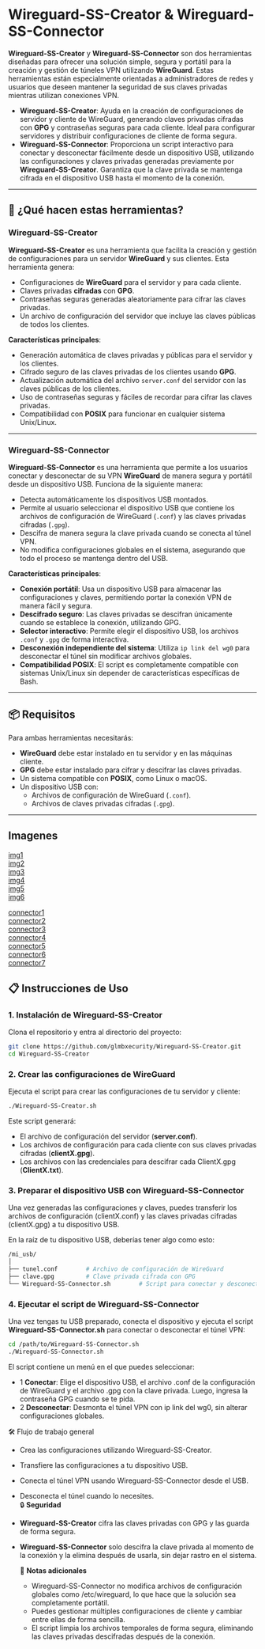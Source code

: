 # Wireguard-SS-Creator & Wireguard-SS-Connector

**Wireguard-SS-Creator** y **Wireguard-SS-Connector** son dos herramientas diseñadas para ofrecer una solución simple, segura y portátil para la creación y gestión de túneles VPN utilizando **WireGuard**. Estas herramientas están especialmente orientadas a administradores de redes y usuarios que deseen mantener la seguridad de sus claves privadas mientras utilizan conexiones VPN.

- **Wireguard-SS-Creator**: Ayuda en la creación de configuraciones de servidor y cliente de WireGuard, generando claves privadas cifradas con **GPG** y contraseñas seguras para cada cliente. Ideal para configurar servidores y distribuir configuraciones de cliente de forma segura.
- **Wireguard-SS-Connector**: Proporciona un script interactivo para conectar y desconectar fácilmente desde un dispositivo USB, utilizando las configuraciones y claves privadas generadas previamente por **Wireguard-SS-Creator**. Garantiza que la clave privada se mantenga cifrada en el dispositivo USB hasta el momento de la conexión.

---

## 🚀 ¿Qué hacen estas herramientas?

### **Wireguard-SS-Creator**
**Wireguard-SS-Creator** es una herramienta que facilita la creación y gestión de configuraciones para un servidor **WireGuard** y sus clientes. Esta herramienta genera:

- Configuraciones de **WireGuard** para el servidor y para cada cliente.
- Claves privadas **cifradas** con **GPG**.
- Contraseñas seguras generadas aleatoriamente para cifrar las claves privadas.
- Un archivo de configuración del servidor que incluye las claves públicas de todos los clientes.

**Características principales**:

- Generación automática de claves privadas y públicas para el servidor y los clientes.
- Cifrado seguro de las claves privadas de los clientes usando **GPG**.
- Actualización automática del archivo `server.conf` del servidor con las claves públicas de los clientes.
- Uso de contraseñas seguras y fáciles de recordar para cifrar las claves privadas.
- Compatibilidad con **POSIX** para funcionar en cualquier sistema Unix/Linux.

---

### **Wireguard-SS-Connector**
**Wireguard-SS-Connector** es una herramienta que permite a los usuarios conectar y desconectar de su VPN **WireGuard** de manera segura y portátil desde un dispositivo USB. Funciona de la siguiente manera:

- Detecta automáticamente los dispositivos USB montados.
- Permite al usuario seleccionar el dispositivo USB que contiene los archivos de configuración de WireGuard (`.conf`) y las claves privadas cifradas (`.gpg`).
- Descifra de manera segura la clave privada cuando se conecta al túnel VPN.
- No modifica configuraciones globales en el sistema, asegurando que todo el proceso se mantenga dentro del USB.

**Características principales**:

- **Conexión portátil**: Usa un dispositivo USB para almacenar las configuraciones y claves, permitiendo portar la conexión VPN de manera fácil y segura.
- **Descifrado seguro**: Las claves privadas se descifran únicamente cuando se establece la conexión, utilizando GPG.
- **Selector interactivo**: Permite elegir el dispositivo USB, los archivos `.conf` y `.gpg` de forma interactiva.
- **Desconexión independiente del sistema**: Utiliza `ip link del wg0` para desconectar el túnel sin modificar archivos globales.
- **Compatibilidad POSIX**: El script es completamente compatible con sistemas Unix/Linux sin depender de características específicas de Bash.

---

## 📦 Requisitos

Para ambas herramientas necesitarás:

- **WireGuard** debe estar instalado en tu servidor y en las máquinas cliente.
- **GPG** debe estar instalado para cifrar y descifrar las claves privadas.
- Un sistema compatible con **POSIX**, como Linux o macOS.
- Un dispositivo USB con:
  - Archivos de configuración de WireGuard (`.conf`).
  - Archivos de claves privadas cifradas (`.gpg`).

---
## Imagenes
[img1](https://raw.githubusercontent.com/glmbxecurity/Wireguard-SS-Creator/refs/heads/main/images/creator1.png)  
[img2](https://raw.githubusercontent.com/glmbxecurity/Wireguard-SS-Creator/refs/heads/main/images/creator2.png)  
[img3](https://raw.githubusercontent.com/glmbxecurity/Wireguard-SS-Creator/refs/heads/main/images/creator3.png)  
[img4](https://raw.githubusercontent.com/glmbxecurity/Wireguard-SS-Creator/refs/heads/main/images/creator4.png)  
[img5](https://raw.githubusercontent.com/glmbxecurity/Wireguard-SS-Creator/refs/heads/main/images/creator5.png)  
[img6](https://raw.githubusercontent.com/glmbxecurity/Wireguard-SS-Creator/refs/heads/main/images/creator6.png)  

[connector1](https://raw.githubusercontent.com/glmbxecurity/Wireguard-SS-Creator/refs/heads/main/images/connector1.png)  
[connector2](https://raw.githubusercontent.com/glmbxecurity/Wireguard-SS-Creator/refs/heads/main/images/connector2.png)  
[connector3](https://raw.githubusercontent.com/glmbxecurity/Wireguard-SS-Creator/refs/heads/main/images/connector3.png)  
[connector4](https://raw.githubusercontent.com/glmbxecurity/Wireguard-SS-Creator/refs/heads/main/images/connector4.png)  
[connector5](https://raw.githubusercontent.com/glmbxecurity/Wireguard-SS-Creator/refs/heads/main/images/connector5.png)  
[connector6](https://raw.githubusercontent.com/glmbxecurity/Wireguard-SS-Creator/refs/heads/main/images/connector6.png)  
[connector7](https://raw.githubusercontent.com/glmbxecurity/Wireguard-SS-Creator/refs/heads/main/images/connector7.png)

## 📋 Instrucciones de Uso

### 1. **Instalación de Wireguard-SS-Creator**

Clona el repositorio y entra al directorio del proyecto:

```bash
git clone https://github.com/glmbxecurity/Wireguard-SS-Creator.git
cd Wireguard-SS-Creator
```
### 2. Crear las configuraciones de WireGuard

Ejecuta el script para crear las configuraciones de tu servidor y cliente:
```bash
./Wireguard-SS-Creator.sh
```
Este script generará:
* El archivo de configuración del servidor (**server.conf**).
* Los archivos de configuración para cada cliente con sus claves privadas cifradas (**clientX.gpg**).
* Los archivos con las credenciales para descifrar cada ClientX.gpg (**ClientX.txt**).

### 3. Preparar el dispositivo USB con Wireguard-SS-Connector  

Una vez generadas las configuraciones y claves, puedes transferir los archivos de configuración (clientX.conf) y las claves privadas cifradas (clientX.gpg) a tu dispositivo USB.  

En la raíz de tu dispositivo USB, deberías tener algo como esto:  
```bash
/mi_usb/
│
├── tunel.conf        # Archivo de configuración de WireGuard
├── clave.gpg         # Clave privada cifrada con GPG
└── Wireguard-SS-Connector.sh        # Script para conectar y desconectar el túnel
```
### 4. Ejecutar el script de Wireguard-SS-Connector

Una vez tengas tu USB preparado, conecta el dispositivo y ejecuta el script **Wireguard-SS-Connector.sh** para conectar o desconectar el túnel VPN:  
```bash
cd /path/to/Wireguard-SS-Connector.sh
./Wireguard-SS-Connector.sh
```
El script contiene un menú en el que puedes seleccionar:    
* 1 **Conectar**: Elige el dispositivo USB, el archivo .conf de la configuración de WireGuard y el archivo .gpg con la clave privada. Luego, ingresa la contraseña GPG cuando se te pida.  
* 2 **Desconectar**: Desmonta el túnel VPN con ip link del wg0, sin alterar configuraciones globales.

🛠️ Flujo de trabajo general  
* Crea las configuraciones utilizando Wireguard-SS-Creator.  
* Transfiere las configuraciones a tu dispositivo USB.  
* Conecta el túnel VPN usando Wireguard-SS-Connector desde el USB.  
* Desconecta el túnel cuando lo necesites.  
  🔒 **Seguridad**  

* **Wireguard-SS-Creator** cifra las claves privadas con GPG y las guarda de forma segura.  
* **Wireguard-SS-Connector** solo descifra la clave privada al momento de la conexión y la elimina después de usarla, sin dejar rastro en el sistema.
 
  📝 **Notas adicionales**

  * Wireguard-SS-Connector no modifica archivos de configuración globales como /etc/wireguard, lo que hace que la solución sea completamente portátil.
  * Puedes gestionar múltiples configuraciones de cliente y cambiar entre ellas de forma sencilla.
  * El script limpia los archivos temporales de forma segura, eliminando las claves privadas descifradas después de la conexión.

